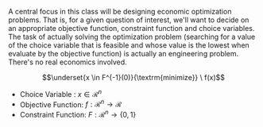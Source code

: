 A central focus in this class will be designing economic optimization problems. That is, for a given question of interest, we'll want to decide on an appropriate objective function, constraint function and choice variables. The task of actually solving the optimization problem (searching for a value of the choice variable that is feasible and whose value is the lowest when evaluate by the objective function) is actually an engineering problem. There's no real economics involved.


$$\underset{x \in F^{-1}(0)}{\textrm{minimize}} \ f(x)$$

- Choice Variable : $x \in \mathcal{R}^n$ 
- Objective Function:  $f: \mathcal{R}^n \to \mathcal{R}$
- Constraint Function: $F : \mathcal{R}^n \to \{0,1\}$

